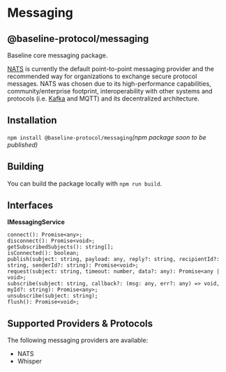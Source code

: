# Messaging

## @baseline-protocol/messaging

Baseline core messaging package.

​[NATS](https://nats.io) is currently the default point-to-point messaging provider and the recommended way for organizations to exchange secure protocol messages. NATS was chosen due to its high-performance capabilities, community/enterprise footprint, interoperability with other systems and protocols (i.e. [Kafka](https://github.com/nats-io/nats-kafka) and MQTT) and its decentralized architecture.‌

## Installation <a href="#installation" id="installation"></a>

`npm install @baseline-protocol/messaging`_(npm package soon to be published)_

## Building <a href="#building" id="building"></a>

You can build the package locally with `npm run build`.‌

## Interfaces <a href="#interfaces" id="interfaces"></a>

**IMessagingService**

```
connect(): Promise<any>;
disconnect(): Promise<void>;
getSubscribedSubjects(): string[];
isConnected(): boolean;
publish(subject: string, payload: any, reply?: string, recipientId?: string, senderId?: string): Promise<void>;
request(subject: string, timeout: number, data?: any): Promise<any | void>;
subscribe(subject: string, callback?: (msg: any, err?: any) => void, myId?: string): Promise<any>;
unsubscribe(subject: string);
flush(): Promise<void>;
```

## Supported Providers & Protocols <a href="#supported-providers-and-protocols" id="supported-providers-and-protocols"></a>

The following messaging providers are available:‌

* NATS
* Whisper
